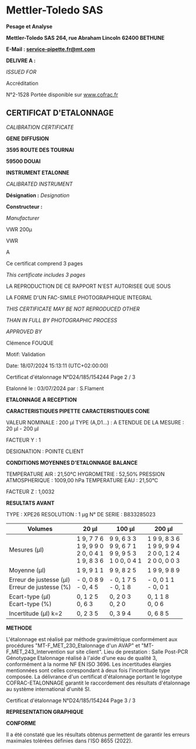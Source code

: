 # **Mettler-Toledo SAS**

**Pesage et Analyse**

**Mettler-Toledo SAS**
**264, rue Abraham Lincoln**
**62400 BETHUNE**

**E-Mail : service-pipette.fr@mt.com**


**DELIVRE A :**

_ISSUED FOR_


Accréditation

N°2-1528
Portée disponible
sur www.cofrac.fr
## **CERTIFICAT D'ETALONNAGE**

_CALIBRATION CERTIFICATE_

**GENE DIFFUSION**

**3595 ROUTE DES TOURNAI**

**59500 DOUAI**


**INSTRUMENT ETALONNE**

_CALIBRATED INSTRUMENT_


**Désignation :**
_Designation_

**Constructeur :**

_Manufacturer_


VWR 200µ

VWR



A



Ce certificat comprend 3 pages

_This certificate includes 3 pages_

LA REPRODUCTION DE CE RAPPORT N'EST AUTORISEE QUE SOUS

LA FORME D'UN FAC-SIMILE PHOTOGRAPHIQUE INTEGRAL

_THIS CERTIFICATE MAY BE NOT REPRODUCED OTHER_

_THAN IN FULL BY PHOTOGRAPHIC PROCESS_


_APPROVED BY_

Clémence FOUQUE

Motif: Validation

Date: 18/07/2024 15:13:11 (UTC+02:00:00)

Certificat d'étalonnage N°D24/185/154244  Page 2 / 3

Etalonné le : 03/07/2024 par : S.Flament

**ETALONNAGE A RECEPTION**

**CARACTERISTIQUES PIPETTE** **CARACTERISTIQUES CONE**


VALEUR NOMINALE : 200 µl
TYPE (A,D1...) : A
ETENDUE DE LA MESURE : 20 µl - 200 µl

FACTEUR Y : 1


DESIGNATION : POINTE CLIENT


**CONDITIONS MOYENNES D'ETALONNAGE** **BALANCE**


TEMPERATURE AIR : 21,50°C
HYGROMETRIE : 52,50%
PRESSION ATMOSPHERIQUE : 1009,00 hPa
TEMPERATURE EAU : 21,50°C

FACTEUR Z : 1,0032

**RESULTATS AVANT**


TYPE : XPE26
RESOLUTION : 1 µg
N° DE SERIE : B833285023










|Volumes|20 µl|100 µl|200 µl|
|---|---|---|---|
|Mesures (µl)|1 9, 7 7 6<br>1 9, 9 9 0<br>2 0, 0 4 1<br>1 9, 8 3 6|9 9, 6 3 3<br>9 9, 6 7 1<br>9 9, 9 5 3<br>1 0 0, 0 4 1|1 9 9, 8 3 6<br>1 9 9, 9 9 4<br>2 0 0, 1 2 4<br>2 0 0, 0 0 3|
|Moyenne (µl)|1 9, 9 1 1|9 9, 8 2 5|1 9 9, 9 8 9|
|Erreur de justesse (µl)<br>Erreur de justesse (%)|- 0, 0 8 9<br>- 0, 4 5|- 0, 1 7 5<br>- 0, 1 8|- 0, 0 1 1<br>- 0, 0 1|
|Ecart-type (µl)<br>Ecart-type (%)|0, 1 2 5<br>0, 6 3|0, 2 0 3<br>0, 2 0|0, 1 1 8<br>0, 0 6|
|Incertitude (µl) k=2|0, 2 3 5|0, 3 9 4|0, 6 8 5|


**METHODE**

L'étalonnage est réalisé par méthode gravimétrique conformément aux procédures "MT-F_MET_230_Etalonnage d'un AVAP" et
"MT-F_MET_243_Intervention sur site client".
Lieu de prestation : Salle Post-PCR Génotypage
Etalonnage réalisé à l'aide d'une eau de qualité 3, conformément à la norme NF EN ISO 3696.
Les incertitudes élargies mentionnées sont celles corespondant à deux fois l'incertitude type composée.
La délivrance d'un certificat d'étalonnage portant le logotype COFRAC-ETALONNAGE garantit le raccordement des résultats d'étalonnage au système
international d'unité SI.

Certificat d'étalonnage N°D24/185/154244  Page 3 / 3

**REPRESENTATION GRAPHIQUE**

**CONFORME**

Il a été constaté que les résultats obtenus permettent de garantir les erreurs maximales tolérées définies dans l'ISO 8655 (2022).

